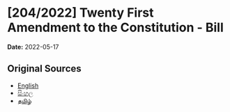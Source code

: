 # [204/2022] Twenty First Amendment to the Constitution - Bill

**Date:** 2022-05-17

## Original Sources

- [English](https://documents.gov.lk/view/bills/2022/5/204-2022_E.pdf)
- [සිංහල](https://documents.gov.lk/view/bills/2022/5/204-2022_S.pdf)
- [தமிழ்](https://documents.gov.lk/view/bills/2022/5/204-2022_T.pdf)
